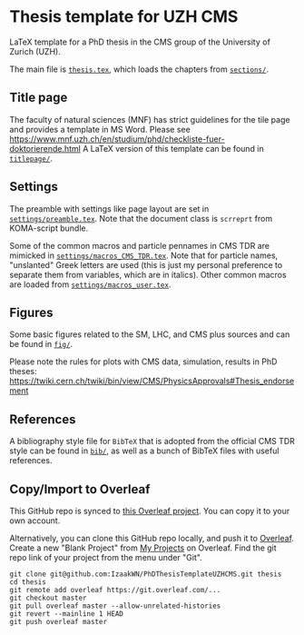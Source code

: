 # Thesis template for UZH CMS

LaTeX template for a PhD thesis in the CMS group of the University of Zurich (UZH).

The main file is [`thesis.tex`](thesis.tex), which loads the chapters from [`sections/`](sections/).

## Title page
The faculty of natural sciences (MNF) has strict guidelines for the tile page and provides a template in MS Word.
Please see https://www.mnf.uzh.ch/en/studium/phd/checkliste-fuer-doktorierende.html
A LaTeX version of this template can be found in [`titlepage/`](titlepage).

## Settings
The preamble with settings like page layout are set in [`settings/preamble.tex`](settings/preamble.tex).
Note that the document class is `scrreprt` from KOMA-script bundle.

Some of the common macros and particle pennames in CMS TDR are mimicked in [`settings/macros_CMS_TDR.tex`](settings/macros_CMS_TDR.tex).
Note that for particle names, "unslanted" Greek letters are used (this is just my personal preference to separate them from variables, which are in italics).
Other common macros are loaded from [`settings/macros_user.tex`](settings/macros_user.tex).

## Figures
Some basic figures related to the SM, LHC, and CMS plus sources and can be found in [`fig/`](fig).

Please note the rules for plots with CMS data, simulation, results in PhD theses:
https://twiki.cern.ch/twiki/bin/view/CMS/PhysicsApprovals#Thesis_endorsement

## References
A bibliography style file for `BibTeX` that is adopted from the official CMS TDR style can be found in [`bib/`](bib),
as well as a bunch of BibTeX files with useful references.

## Copy/Import to Overleaf
This GitHub repo is synced to [this Overleaf project](https://www.overleaf.com/read/mspvhdpynsjb).
You can copy it to your own account.

Alternatively, you can clone this GitHub repo locally, and push it to
[Overleaf](https://www.overleaf.com/learn/how-to/Using_Git_and_GitHub).
Create a new "Blank Project" from [My Projects](https://www.overleaf.com/project)
on Overleaf. Find the git repo link of your project from the menu under "Git".
```
git clone git@github.com:IzaakWN/PhDThesisTemplateUZHCMS.git thesis
cd thesis
git remote add overleaf https://git.overleaf.com/...
git checkout master
git pull overleaf master --allow-unrelated-histories
git revert --mainline 1 HEAD
git push overleaf master
```